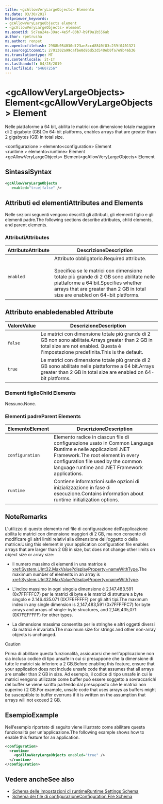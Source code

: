 ```yaml
---
title: <gcAllowVeryLargeObjects> Elemento
ms.date: 03/30/2017
helpviewer_keywords:
- gcAllowVeryLargeObjects element
- <gcAllowVeryLargeObjects> element
ms.assetid: 5c7ea24a-39ac-4e5f-83b7-b9f9a1b556ab
author: rpetrusha
ms.author: ronpet
ms.openlocfilehash: 2988b054030df23ae8ccd8840f83c239f0401321
ms.sourcegitcommit: 2701302a99cafbe0d86d53d540eb0fa7e9b46b36
ms.translationtype: MT
ms.contentlocale: it-IT
ms.lasthandoff: 04/28/2019
ms.locfileid: "64607256"
---
```

# <a name="gcallowverylargeobjects-element"></a><span data-ttu-id="18a55-102">\<gcAllowVeryLargeObjects> Element</span><span class="sxs-lookup"><span data-stu-id="18a55-102">\<gcAllowVeryLargeObjects> Element</span></span>
<span data-ttu-id="18a55-103">Nelle piattaforme a 64 bit, abilita le matrici con dimensione totale maggiore di 2 gigabyte (GB).</span><span class="sxs-lookup"><span data-stu-id="18a55-103">On 64-bit platforms, enables arrays that are greater than 2 gigabytes (GB) in total size.</span></span>  
  
 <span data-ttu-id="18a55-104">\<configurazione > elemento</span><span class="sxs-lookup"><span data-stu-id="18a55-104">\<configuration> Element</span></span>  
<span data-ttu-id="18a55-105">\<runtime > elemento</span><span class="sxs-lookup"><span data-stu-id="18a55-105">\<runtime> Element</span></span>  
<span data-ttu-id="18a55-106">\<gcAllowVeryLargeObjects> Element</span><span class="sxs-lookup"><span data-stu-id="18a55-106">\<gcAllowVeryLargeObjects> Element</span></span>  
  
## <a name="syntax"></a><span data-ttu-id="18a55-107">Sintassi</span><span class="sxs-lookup"><span data-stu-id="18a55-107">Syntax</span></span>  
  
```xml  
<gcAllowVeryLargeObjects    
   enabled="true|false" />  
```  
  
## <a name="attributes-and-elements"></a><span data-ttu-id="18a55-108">Attributi ed elementi</span><span class="sxs-lookup"><span data-stu-id="18a55-108">Attributes and Elements</span></span>  
 <span data-ttu-id="18a55-109">Nelle sezioni seguenti vengono descritti gli attributi, gli elementi figlio e gli elementi padre.</span><span class="sxs-lookup"><span data-stu-id="18a55-109">The following sections describe attributes, child elements, and parent elements.</span></span>  
  
### <a name="attributes"></a><span data-ttu-id="18a55-110">Attributi</span><span class="sxs-lookup"><span data-stu-id="18a55-110">Attributes</span></span>  
  
|<span data-ttu-id="18a55-111">Attributo</span><span class="sxs-lookup"><span data-stu-id="18a55-111">Attribute</span></span>|<span data-ttu-id="18a55-112">Descrizione</span><span class="sxs-lookup"><span data-stu-id="18a55-112">Description</span></span>|  
|---------------|-----------------|  
|`enabled`|<span data-ttu-id="18a55-113">Attributo obbligatorio.</span><span class="sxs-lookup"><span data-stu-id="18a55-113">Required attribute.</span></span><br /><br /> <span data-ttu-id="18a55-114">Specifica se le matrici con dimensione totale più grande di 2 GB sono abilitate nelle piattaforme a 64 bit.</span><span class="sxs-lookup"><span data-stu-id="18a55-114">Specifies whether arrays that are greater than 2 GB in total size are enabled on 64-bit platforms.</span></span>|  
  
## <a name="enabled-attribute"></a><span data-ttu-id="18a55-115">Attributo enabled</span><span class="sxs-lookup"><span data-stu-id="18a55-115">enabled Attribute</span></span>  
  
|<span data-ttu-id="18a55-116">Valore</span><span class="sxs-lookup"><span data-stu-id="18a55-116">Value</span></span>|<span data-ttu-id="18a55-117">Descrizione</span><span class="sxs-lookup"><span data-stu-id="18a55-117">Description</span></span>|  
|-----------|-----------------|  
|`false`|<span data-ttu-id="18a55-118">Le matrici con dimensione totale più grande di 2 GB non sono abilitate.</span><span class="sxs-lookup"><span data-stu-id="18a55-118">Arrays greater than 2 GB in total size are not enabled.</span></span> <span data-ttu-id="18a55-119">Questa è l'impostazione predefinita.</span><span class="sxs-lookup"><span data-stu-id="18a55-119">This is the default.</span></span>|  
|`true`|<span data-ttu-id="18a55-120">Le matrici con dimensione totale più grande di 2 GB sono abilitate nelle piattaforme a 64 bit.</span><span class="sxs-lookup"><span data-stu-id="18a55-120">Arrays greater than 2 GB in total size are enabled on 64-bit platforms.</span></span>|  
  
### <a name="child-elements"></a><span data-ttu-id="18a55-121">Elementi figlio</span><span class="sxs-lookup"><span data-stu-id="18a55-121">Child Elements</span></span>  
 <span data-ttu-id="18a55-122">Nessuno.</span><span class="sxs-lookup"><span data-stu-id="18a55-122">None.</span></span>  
  
### <a name="parent-elements"></a><span data-ttu-id="18a55-123">Elementi padre</span><span class="sxs-lookup"><span data-stu-id="18a55-123">Parent Elements</span></span>  
  
|<span data-ttu-id="18a55-124">Elemento</span><span class="sxs-lookup"><span data-stu-id="18a55-124">Element</span></span>|<span data-ttu-id="18a55-125">Descrizione</span><span class="sxs-lookup"><span data-stu-id="18a55-125">Description</span></span>|  
|-------------|-----------------|  
|`configuration`|<span data-ttu-id="18a55-126">Elemento radice in ciascun file di configurazione usato in Common Language Runtime e nelle applicazioni .NET Framework.</span><span class="sxs-lookup"><span data-stu-id="18a55-126">The root element in every configuration file used by the common language runtime and .NET Framework applications.</span></span>|  
|`runtime`|<span data-ttu-id="18a55-127">Contiene informazioni sulle opzioni di inizializzazione in fase di esecuzione.</span><span class="sxs-lookup"><span data-stu-id="18a55-127">Contains information about runtime initialization options.</span></span>|  
  
## <a name="remarks"></a><span data-ttu-id="18a55-128">Note</span><span class="sxs-lookup"><span data-stu-id="18a55-128">Remarks</span></span>  
 <span data-ttu-id="18a55-129">L'utilizzo di questo elemento nel file di configurazione dell'applicazione abilita le matrici con dimensione maggiori di 2 GB, ma non consente di modificare gli altri limiti relativi alla dimensione dell'oggetto o della matrice:</span><span class="sxs-lookup"><span data-stu-id="18a55-129">Using this element in your application configuration file enables arrays that are larger than 2 GB in size, but does not change other limits on object size or array size:</span></span>  
  
- <span data-ttu-id="18a55-130">Il numero massimo di elementi in una matrice è <xref:System.UInt32.MaxValue?displayProperty=nameWithType>.</span><span class="sxs-lookup"><span data-stu-id="18a55-130">The maximum number of elements in an array is <xref:System.UInt32.MaxValue?displayProperty=nameWithType>.</span></span>  
  
- <span data-ttu-id="18a55-131">L'indice massimo in ogni singola dimensione è 2.147.483.591 (0x7FFFFFC7) per le matrici di byte e le matrici di strutture a byte singolo e 2.146.435.071 (0X7FEFFFFF) per gli altri tipi.</span><span class="sxs-lookup"><span data-stu-id="18a55-131">The maximum index in any single dimension is 2,147,483,591 (0x7FFFFFC7) for byte arrays and arrays of single-byte structures, and 2,146,435,071 (0X7FEFFFFF) for other types.</span></span>  
  
- <span data-ttu-id="18a55-132">La dimensione massima consentita per le stringhe e altri oggetti diversi da matrici è invariata.</span><span class="sxs-lookup"><span data-stu-id="18a55-132">The maximum size for strings and other non-array objects is unchanged.</span></span>  
  
> [!CAUTION]
>  <span data-ttu-id="18a55-133">Prima di abilitare questa funzionalità, assicurarsi che nell'applicazione non sia incluso codice di tipo unsafe in cui si presuppone che la dimensione di tutte le matrici sia inferiore a 2 GB.</span><span class="sxs-lookup"><span data-stu-id="18a55-133">Before enabling this feature, ensure that your application does not include unsafe code that assumes that all arrays are smaller than 2 GB in size.</span></span> <span data-ttu-id="18a55-134">Ad esempio, il codice di tipo unsafe in cui le matrici vengono utilizzate come buffer può essere soggetto a sovraccarichi del buffer se viene scritto partendo dal presupposto che le matrici non superino i 2 GB.</span><span class="sxs-lookup"><span data-stu-id="18a55-134">For example, unsafe code that uses arrays as buffers might be susceptible to buffer overruns if it is written on the assumption that arrays will not exceed 2 GB.</span></span>  
  
## <a name="example"></a><span data-ttu-id="18a55-135">Esempio</span><span class="sxs-lookup"><span data-stu-id="18a55-135">Example</span></span>  
 <span data-ttu-id="18a55-136">Nell'esempio riportato di seguito viene illustrato come abilitare questa funzionalità per un'applicazione.</span><span class="sxs-lookup"><span data-stu-id="18a55-136">The following example shows how to enable this feature for an application.</span></span>  
  
```xml  
<configuration>  
  <runtime>  
    <gcAllowVeryLargeObjects enabled="true" />  
  </runtime>  
</configuration>  
```  
  
## <a name="see-also"></a><span data-ttu-id="18a55-137">Vedere anche</span><span class="sxs-lookup"><span data-stu-id="18a55-137">See also</span></span>

- [<span data-ttu-id="18a55-138">Schema delle impostazioni di runtime</span><span class="sxs-lookup"><span data-stu-id="18a55-138">Runtime Settings Schema</span></span>](../../../../../docs/framework/configure-apps/file-schema/runtime/index.md)
- [<span data-ttu-id="18a55-139">Schema dei file di configurazione</span><span class="sxs-lookup"><span data-stu-id="18a55-139">Configuration File Schema</span></span>](../../../../../docs/framework/configure-apps/file-schema/index.md)
